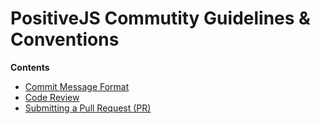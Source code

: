 # PositiveJS Commutity Guidelines & Conventions


**Contents**

* [Commit Message Format](COMMIT_MESSAGE_FORMAT.md)
* [Code Review](CODE_REVIEW.md)
* [Submitting a Pull Request (PR)](SUBMISSION_GUIDELINES.md)
